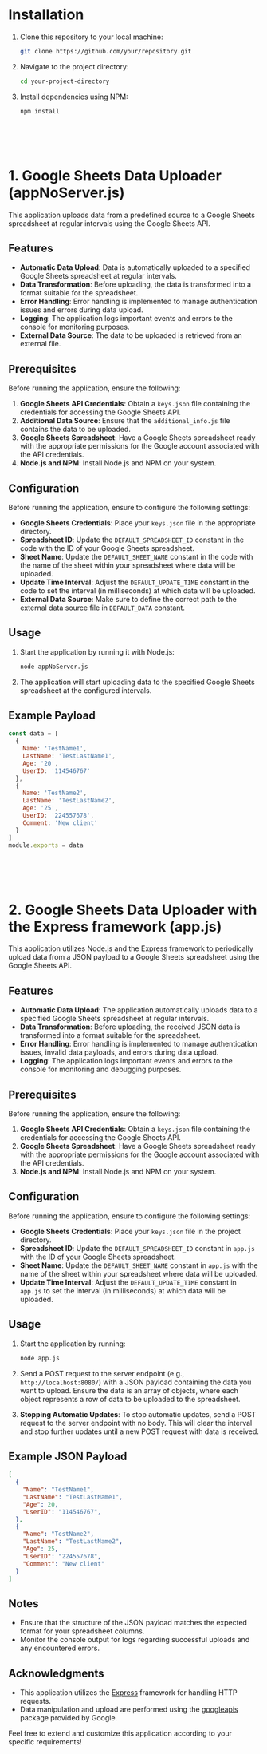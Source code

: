 # Installation

1. Clone this repository to your local machine:

   ```bash
   git clone https://github.com/your/repository.git
   ```

2. Navigate to the project directory:

   ```bash
   cd your-project-directory
   ```

3. Install dependencies using NPM:

   ```bash
   npm install
   ```
<br>
<br>
<br>

# 1. Google Sheets Data Uploader (appNoServer.js)

This application uploads data from a predefined source to a Google Sheets spreadsheet at regular intervals using the Google Sheets API.

## Features

- **Automatic Data Upload**: Data is automatically uploaded to a specified Google Sheets spreadsheet at regular intervals.
- **Data Transformation**: Before uploading, the data is transformed into a format suitable for the spreadsheet.
- **Error Handling**: Error handling is implemented to manage authentication issues and errors during data upload.
- **Logging**: The application logs important events and errors to the console for monitoring purposes.
- **External Data Source**: The data to be uploaded is retrieved from an external file.

## Prerequisites

Before running the application, ensure the following:

1. **Google Sheets API Credentials**: Obtain a `keys.json` file containing the credentials for accessing the Google Sheets API.
2. **Additional Data Source**: Ensure that the `additional_info.js` file contains the data to be uploaded.
3. **Google Sheets Spreadsheet**: Have a Google Sheets spreadsheet ready with the appropriate permissions for the Google account associated with the API credentials.
4. **Node.js and NPM**: Install Node.js and NPM on your system.

## Configuration

Before running the application, ensure to configure the following settings:

- **Google Sheets Credentials**: Place your `keys.json` file in the appropriate directory.
- **Spreadsheet ID**: Update the `DEFAULT_SPREADSHEET_ID` constant in the code with the ID of your Google Sheets spreadsheet.
- **Sheet Name**: Update the `DEFAULT_SHEET_NAME` constant in the code with the name of the sheet within your spreadsheet where data will be uploaded.
- **Update Time Interval**: Adjust the `DEFAULT_UPDATE_TIME` constant in the code to set the interval (in milliseconds) at which data will be uploaded.
- **External Data Source**: Make sure to define the correct path to the external data source file in `DEFAULT_DATA` constant.

## Usage

1. Start the application by running it with Node.js:

   ```bash
   node appNoServer.js
2. The application will start uploading data to the specified Google Sheets spreadsheet at the configured intervals.

## Example Payload

```javascript
const data = [
  {
    Name: 'TestName1',
    LastName: 'TestLastName1',
    Age: '20',
    UserID: '114546767'
  },
  {
    Name: 'TestName2',
    LastName: 'TestLastName2',
    Age: '25',
    UserID: '224557678',
    Comment: 'New client'
  }
]
module.exports = data
```
<br>
<br>
<br>


# 2. Google Sheets Data Uploader with the Express framework (app.js)

This application utilizes Node.js and the Express framework to periodically upload data from a JSON payload to a Google Sheets spreadsheet using the Google Sheets API.

## Features

- **Automatic Data Upload**: The application automatically uploads data to a specified Google Sheets spreadsheet at regular intervals.
- **Data Transformation**: Before uploading, the received JSON data is transformed into a format suitable for the spreadsheet.
- **Error Handling**: Error handling is implemented to manage authentication issues, invalid data payloads, and errors during data upload.
- **Logging**: The application logs important events and errors to the console for monitoring and debugging purposes.

## Prerequisites

Before running the application, ensure the following:

1. **Google Sheets API Credentials**: Obtain a `keys.json` file containing the credentials for accessing the Google Sheets API.
2. **Google Sheets Spreadsheet**: Have a Google Sheets spreadsheet ready with the appropriate permissions for the Google account associated with the API credentials.
3. **Node.js and NPM**: Install Node.js and NPM on your system.

## Configuration

Before running the application, ensure to configure the following settings:

- **Google Sheets Credentials**: Place your `keys.json` file in the project directory.
- **Spreadsheet ID**: Update the `DEFAULT_SPREADSHEET_ID` constant in `app.js` with the ID of your Google Sheets spreadsheet.
- **Sheet Name**: Update the `DEFAULT_SHEET_NAME` constant in `app.js` with the name of the sheet within your spreadsheet where data will be uploaded.
- **Update Time Interval**: Adjust the `DEFAULT_UPDATE_TIME` constant in `app.js` to set the interval (in milliseconds) at which data will be uploaded.

## Usage

1. Start the application by running:

   ```bash
   node app.js
   ```

2. Send a POST request to the server endpoint (e.g., `http://localhost:8080/`) with a JSON payload containing the data you want to upload. Ensure the data is an array of objects, where each object represents a row of data to be uploaded to the spreadsheet.

3. **Stopping Automatic Updates**: To stop automatic updates, send a POST request to the server endpoint with no body. This will clear the interval and stop further updates until a new POST request with data is received.

## Example JSON Payload

```json
[
  {
    "Name": "TestName1",
    "LastName": "TestLastName1",
    "Age": 20,
    "UserID": "114546767",
  },
  {
    "Name": "TestName2",
    "LastName": "TestLastName2",
    "Age": 25,
    "UserID": "224557678",
    "Comment": "New client"
  }
]
```

## Notes

- Ensure that the structure of the JSON payload matches the expected format for your spreadsheet columns.
- Monitor the console output for logs regarding successful uploads and any encountered errors.

## Acknowledgments

- This application utilizes the [Express](https://expressjs.com/) framework for handling HTTP requests.
- Data manipulation and upload are performed using the [googleapis](https://www.npmjs.com/package/googleapis) package provided by Google.

Feel free to extend and customize this application according to your specific requirements!
